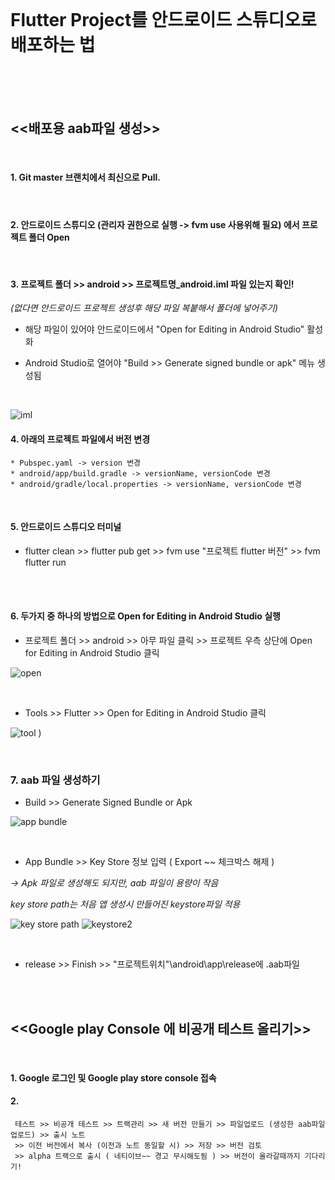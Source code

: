 <br>

# Flutter Project를 안드로이드 스튜디오로 배포하는 법

<br><br>
<br>

## <<배포용 aab파일 생성>>

<br>

#### 1. Git master 브랜치에서 최신으로 Pull.

<br>

#### 2. 안드로이드 스튜디오 (관리자 권한으로 실행 -> fvm use 사용위해 필요) 에서 프로젝트 폴더 Open

<br>

#### 3. 프로젝트 폴더 >> android >> 프로젝트명_android.iml 파일 있는지 확인! 
*(없다면 안드로이드 프로젝트 생성후 해당 파일 복붙해서 폴더에 넣어주기)*

  * 해당 파일이 있어야 안드로이드에서 "Open for Editing in Android Studio" 활성화   
 
  * Android Studio로 열어야 "Build >> Generate signed bundle or apk" 메뉴 생성됨 
   
   <br>
   
![iml](https://user-images.githubusercontent.com/29946480/135972186-9dc1f271-30ef-47cd-acc4-fa0c41e6f9e9.PNG)



#### 4. 아래의 프로젝트 파일에서 버전 변경

    * Pubspec.yaml -> version 변경
    * android/app/build.gradle -> versionName, versionCode 변경
    * android/gradle/local.properties -> versionName, versionCode 변경

<br>

#### 5. 안드로이드 스튜디오 터미널
* flutter clean >> flutter pub get >> fvm use "프로젝트 flutter 버전" >> fvm flutter run


<br>
<br>

#### 6. 두가지 중 하나의 방법으로 Open for Editing in Android Studio 실행

* 프로젝트 폴더 >> android >> 아무 파일 클릭 >> 프로젝트 우측 상단에 Open for Editing in Android Studio 클릭

![open](https://user-images.githubusercontent.com/29946480/135974074-c974d06d-9951-479f-a302-f79fb1b137d4.PNG)


<br>


* Tools >> Flutter >> Open for Editing in Android Studio 클릭

![tool](https://user-images.githubusercontent.com/29946480/135974077-c3713049-5d22-40ae-a39d-2858eb36af7d.png)
)

<br>

### 7. aab 파일 생성하기 

* Build >> Generate Signed Bundle or Apk 

![app bundle](https://user-images.githubusercontent.com/29946480/135975314-38ac325d-092b-4730-a43a-20892ee7e397.png)

<br>


*  App Bundle >> Key Store 정보 입력 ( Export ~~ 체크박스 해제 ) 

*-> Apk 파일로 생성해도 되지만, aab 파일이 용량이 작음*


*key store path는 처음 앱 생성시 만들어진 keystore파일 적용*
 
![key store path](https://user-images.githubusercontent.com/29946480/135975316-4e17ceee-be75-4dc9-a62f-36ff5898bdbe.PNG)
![keystore2](https://user-images.githubusercontent.com/29946480/135975318-0d8a2de6-aff2-4eab-9a2b-3a1f9d5e6b9b.PNG)

<br>

*  release >> Finish >> "프로젝트위치"\android\app\release에 .aab파일 

<br><br>

## <<Google play Console 에 비공개 테스트 올리기>>

<br>

#### 1. Google 로그인 및 Google play store console 접속

#### 2. 

     테스트 >> 비공개 테스트 >> 트랙관리 >> 새 버전 만들기 >> 파일업로드 (생성한 aab파일 업로드) >> 출시 노트  
     >> 이전 버전에서 복사 (이전과 노트 동일할 시) >> 저장 >> 버전 검토 
     >> alpha 트랙으로 출시 ( 네티이브~~ 경고 무시해도됨 ) >> 버전이 올라갈때까지 기다리기!


